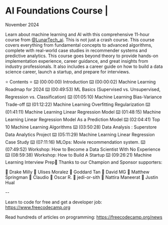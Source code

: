 # AI Foundations Course |

November 2024

Learn about machine learning and AI with this comprehensive 11-hour course from [‪@LunarTech_ai‬](https://www.youtube.com/@LunarTech_ai). This is not just a crash course. This course covers everything from fundamental concepts to advanced algorithms, complete with real-world case studies in recommender systems and predictive analytics. This course goes beyond theory to provide hands-on implementation experience, career guidance, and great insights from industry professionals. It also includes a career guide on how to build a data science career, launch a startup, and prepare for interviews.

⭐️ Contents ⭐️
⌨️ (00:00:00) Introduction
⌨️ (00:00:02) Machine Learning Roadmap for 2024
⌨️ (00:49:53) ML Basics (Supervised vs. Unsupervised, Regression vs. Classification)
⌨️ (01:05:10) Machine Learning Bias-Variance Trade-off
⌨️ (01:12:22) Machine Learning Overfitting Regularization
⌨️ (01:41:11) Machine Learning Linear Regression Model
⌨️ (01:48:15) Machine Learning Linear Regression Model As a Prediction Model
⌨️ (02:04:41) Top 10 Machine Learning Algorithms
⌨️ (03:50:28) Data Analysis : Superstore Data Analytics Project
⌨️ (05:11:29) Machine Learning Linear Regression Case Study
⌨️ (07:11:16) MLOps: Movie recommendation system.
⌨️ (07:49:52) Workshop: How to Become a Data Scientist With No Experience
⌨️ (08:59:38) Workshop: How to Build A Startup
⌨️ (09:26:21) Machine Learning Interview Prep🎉 Thanks to our Champion and Sponsor supporters:

👾 Drake Milly
👾 Ulises Moralez
👾 Goddard Tan
👾 David MG
👾 Matthew Springman
👾 Claudio
👾 Oscar R.
👾 jedi-or-sith
👾 Nattira Maneerat
👾 Justin Hual

--

Learn to code for free and get a developer job: https://www.freecodecamp.org

Read hundreds of articles on programming: https://freecodecamp.org/news
